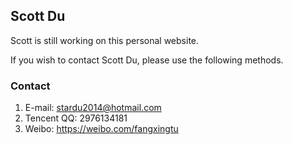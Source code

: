 ## Scott Du

Scott is still working on this personal website.

If you wish to contact Scott Du, please use the following methods.

### Contact

1. E-mail: stardu2014@hotmail.com
2. Tencent QQ: 2976134181
3. Weibo: https://weibo.com/fangxingtu
